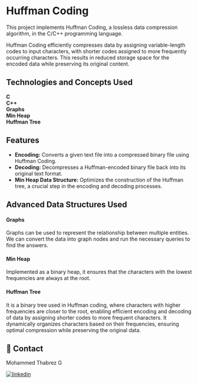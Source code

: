 
# Huffman Coding

This project implements Huffman Coding, a lossless data compression algorithm, in the C/C++ programming language.

Huffman Coding efficiently compresses data by assigning variable-length codes to input characters, with shorter codes assigned to more frequently occurring characters. This results in reduced storage space for the encoded data while preserving its original content.


## Technologies and Concepts Used

**C**  
**C++**  
**Graphs**  
**Min Heap**  
**Huffman Tree**


## Features

- **Encoding:** Converts a given text file into a compressed binary file using Huffman Coding.
- **Decoding:** Decompresses a Huffman-encoded binary file back into its original text format.
- **Min Heap Data Structure:** Optimizes the construction of the Huffman tree, a crucial step in the encoding and decoding processes.



## Advanced Data Structures Used

#### **Graphs**
Graphs can be used to represent the relationship between multiple entities. We can convert the data into graph nodes and run the necessary queries to find the answers.

#### **Min Heap**
Implemented as a binary heap, it ensures that the characters with the lowest frequencies are always at the root.

#### **Huffman Tree**

It is a binary tree used in Huffman coding, where characters with higher frequencies are closer to the root, enabling efficient encoding and decoding of data by assigning shorter codes to more frequent characters. It dynamically organizes characters based on their frequencies, ensuring optimal compression while preserving the original data.



## 🔗 Contact
Mohammed Thabrez G

[![linkedin](https://img.shields.io/badge/linkedin-0A66C2?style=for-the-badge&logo=linkedin&logoColor=white)](https://www.linkedin.com/in/md-thabrez/)

